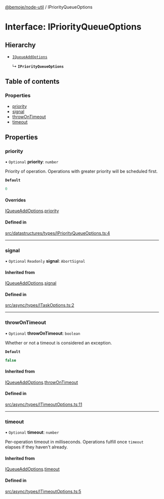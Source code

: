 [@bemoje/node-util](/docs/index.md) / IPriorityQueueOptions

# Interface: IPriorityQueueOptions

## Hierarchy

- [`IQueueAddOptions`](/docs/interfaces/IQueueAddOptions.md)

  ↳ **`IPriorityQueueOptions`**

## Table of contents

### Properties

- [priority](/docs/interfaces/IPriorityQueueOptions.md#priority)
- [signal](/docs/interfaces/IPriorityQueueOptions.md#signal)
- [throwOnTimeout](/docs/interfaces/IPriorityQueueOptions.md#throwontimeout)
- [timeout](/docs/interfaces/IPriorityQueueOptions.md#timeout)

## Properties

### priority

• `Optional` **priority**: `number`

Priority of operation. Operations with greater priority will be scheduled first.

**`Default`**

```ts
0
```

#### Overrides

[IQueueAddOptions](/docs/interfaces/IQueueAddOptions.md).[priority](/docs/interfaces/IQueueAddOptions.md#priority)

#### Defined in

[src/datastructures/types/IPriorityQueueOptions.ts:4](https://github.com/bemoje/bemoje-node-util/blob/3683199/src/datastructures/types/IPriorityQueueOptions.ts#L4)

___

### signal

• `Optional` `Readonly` **signal**: `AbortSignal`

#### Inherited from

[IQueueAddOptions](/docs/interfaces/IQueueAddOptions.md).[signal](/docs/interfaces/IQueueAddOptions.md#signal)

#### Defined in

[src/async/types/ITaskOptions.ts:2](https://github.com/bemoje/bemoje-node-util/blob/3683199/src/async/types/ITaskOptions.ts#L2)

___

### throwOnTimeout

• `Optional` **throwOnTimeout**: `boolean`

Whether or not a timeout is considered an exception.

**`Default`**

```ts
false
```

#### Inherited from

[IQueueAddOptions](/docs/interfaces/IQueueAddOptions.md).[throwOnTimeout](/docs/interfaces/IQueueAddOptions.md#throwontimeout)

#### Defined in

[src/async/types/ITimeoutOptions.ts:11](https://github.com/bemoje/bemoje-node-util/blob/3683199/src/async/types/ITimeoutOptions.ts#L11)

___

### timeout

• `Optional` **timeout**: `number`

Per-operation timeout in milliseconds. Operations fulfill once `timeout` elapses if they haven't already.

#### Inherited from

[IQueueAddOptions](/docs/interfaces/IQueueAddOptions.md).[timeout](/docs/interfaces/IQueueAddOptions.md#timeout)

#### Defined in

[src/async/types/ITimeoutOptions.ts:5](https://github.com/bemoje/bemoje-node-util/blob/3683199/src/async/types/ITimeoutOptions.ts#L5)
